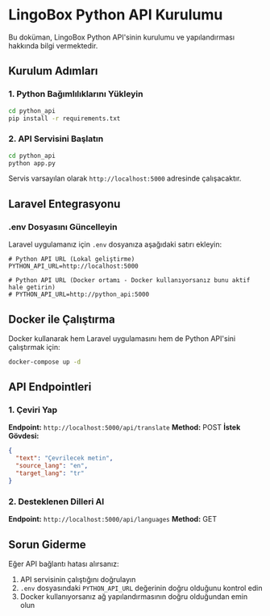 # LingoBox Python API Kurulumu

Bu doküman, LingoBox Python API'sinin kurulumu ve yapılandırması hakkında bilgi vermektedir.

## Kurulum Adımları

### 1. Python Bağımlılıklarını Yükleyin

```bash
cd python_api
pip install -r requirements.txt
```

### 2. API Servisini Başlatın

```bash
cd python_api
python app.py
```

Servis varsayılan olarak `http://localhost:5000` adresinde çalışacaktır.

## Laravel Entegrasyonu

### .env Dosyasını Güncelleyin

Laravel uygulamanız için `.env` dosyanıza aşağıdaki satırı ekleyin:

```
# Python API URL (Lokal geliştirme)
PYTHON_API_URL=http://localhost:5000

# Python API URL (Docker ortamı - Docker kullanıyorsanız bunu aktif hale getirin)
# PYTHON_API_URL=http://python_api:5000
```

## Docker ile Çalıştırma

Docker kullanarak hem Laravel uygulamasını hem de Python API'sini çalıştırmak için:

```bash
docker-compose up -d
```

## API Endpointleri

### 1. Çeviri Yap

**Endpoint:** `http://localhost:5000/api/translate`
**Method:** POST
**İstek Gövdesi:**
```json
{
  "text": "Çevrilecek metin",
  "source_lang": "en", 
  "target_lang": "tr"
}
```

### 2. Desteklenen Dilleri Al

**Endpoint:** `http://localhost:5000/api/languages`
**Method:** GET

## Sorun Giderme

Eğer API bağlantı hatası alırsanız:

1. API servisinin çalıştığını doğrulayın
2. `.env` dosyasındaki `PYTHON_API_URL` değerinin doğru olduğunu kontrol edin
3. Docker kullanıyorsanız ağ yapılandırmasının doğru olduğundan emin olun 